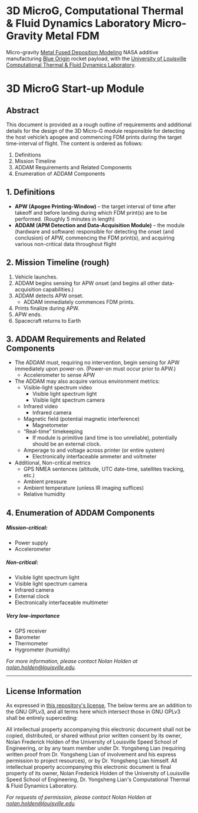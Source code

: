 # 3D MicroG, Computational Thermal & Fluid Dynamics Laboratory Micro-Gravity Metal FDM
Micro-gravity [Metal Fused Deposition Modeling](https://github.com/nolanholden/3d-micro-g/blob/4fd37d409fcfca17d81ec334c00d76ba0316be27/docs/fused-deposition-modeling-of-metals.pdf) NASA additive manufacturing [Blue Origin](https://www.blueorigin.com/) rocket payload, with the [University of Louisville Computational Thermal & Fluid Dynamics Laboratory](http://yongshenglian.wixsite.com/ctflab).


# 3D MicroG Start-up Module

## Abstract
This document is provided as a rough outline of requirements and additional details for the design of the 3D Micro-G module responsible for detecting the host vehicle’s apogee and commencing FDM prints during the target time-interval of flight. The content is ordered as follows:
1. Definitions
2. Mission Timeline
3. ADDAM Requirements and Related Components
4. Enumeration of ADDAM Components


## 1. Definitions
- **APW (Apogee Printing-Window)** – the target interval of time after takeoff and before landing during which FDM print(s) are to be performed. (Roughly 5 minutes in length)
- **ADDAM (APM Detection and Data-Acquisition Module)** – the module (hardware and software) responsible for detecting the onset (and conclusion) of APW, commencing the FDM print(s), and acquiring various non-critical data throughout flight


## 2. Mission Timeline (rough)
1. Vehicle launches.
2. ADDAM begins sensing for APW onset (and begins all other data-acquisition capabilities.)
3. ADDAM detects APW onset.
   - ADDAM immediately commences FDM prints.
4. Prints finalize during APW.
5. APW ends.
6. Spacecraft returns to Earth


## 3. ADDAM Requirements and Related Components
- The ADDAM must, requiring no intervention, begin sensing for APW immediately upon power-on. (Power-on must occur prior to APW.)
  - Accelerometer to sense APW
- The ADDAM may also acquire various environment metrics:
  - Visible-light spectrum video
    - Visible light spectrum light
    - Visible light spectrum camera
  - Infrared video
    - Infrared camera
  - Magnetic field (potential magnetic interference)
    - Magnetometer
  - “Real-time” timekeeping
    - If module is primitive (and time is too unreliable), potentially should be an external clock.
  - Amperage to and voltage across printer (or entire system)
    - Electronically interfaceable ammeter and voltmeter
- Additional, Non-critical metrics
  - GPS NMEA sentences (altitude, UTC date-time, satellites tracking, etc.)
  - Ambient pressure
  - Ambient temperature (unless IR imaging suffices)
  - Relative humidity


## 4. Enumeration of ADDAM Components
##### Mission-critical:
- Power supply
- Accelerometer
##### Non-critical:
- Visible light spectrum light
- Visible light spectrum camera
- Infrared camera
- External clock
- Electronically interfaceable multimeter
##### Very low-importance
  - GPS receiver
  - Barometer
  - Thermometer
  - Hygrometer (humidity)

_For more information, please contact Nolan Holden at nolan.holden@louisville.edu._


---


## License Information

As expressed in [this repository's license](https://github.com/nolanholden/3d-micro-g/blob/master/LICENSE), The below terms are an addition to the GNU GPLv3, and all terms here which intersect those in GNU GPLv3 shall be entirely superceding:

All intellectual property accompanying this electronic document shall not be copied, distributed, or shared without prior written consent by its owner, Nolan Frederick Holden of the University of Louisville Speed School of Engineering, or by any team member under Dr. Yongsheng Lian (requiring written proof from Dr. Yongsheng Lian of involvement and his express permission to project resources), or by Dr. Yongsheng Lian himself. All intellectual property accompanying this electronic document is final property of its owner, Nolan Frederick Holden of the University of Louisville Speed School of Engineering, Dr. Yongsheng Lian's Computational Thermal & Fluid Dynamics Laboratory.

_For requests of permission, please contact Nolan Holden at nolan.holden@louisville.edu._
